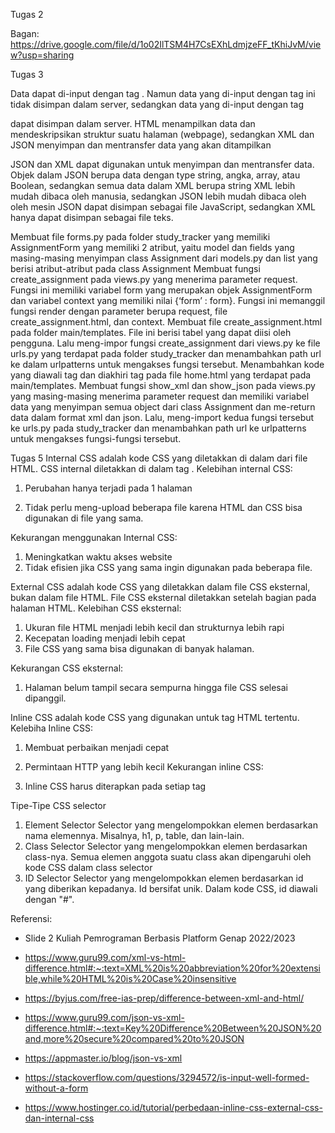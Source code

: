 

Tugas 2

Bagan: https://drive.google.com/file/d/1o02IlTSM4H7CsEXhLdmjzeFF_tKhiJvM/view?usp=sharing

Tugas 3 

Data dapat di-input dengan tag . Namun data yang di-input dengan tag ini tidak disimpan dalam server, sedangkan data yang di-input dengan tag

dapat disimpan dalam server.
HTML menampilkan data dan mendeskripsikan struktur suatu halaman (webpage), sedangkan XML dan JSON menyimpan dan mentransfer data yang akan ditampilkan

JSON dan XML dapat digunakan untuk menyimpan dan mentransfer data. Objek dalam JSON berupa data dengan type string, angka, array, atau Boolean, sedangkan semua data dalam XML berupa string XML lebih mudah dibaca oleh manusia, sedangkan JSON lebih mudah dibaca oleh oleh mesin JSON dapat disimpan sebagai file JavaScript, sedangkan XML hanya dapat disimpan sebagai file teks.

Membuat file forms.py pada folder study_tracker yang memiliki AssignmentForm yang memiliki 2 atribut, yaitu model dan fields yang masing-masing menyimpan class Assignment dari models.py dan list yang berisi atribut-atribut pada class Assignment
Membuat fungsi create_assignment pada views.py yang menerima parameter request. Fungsi ini memiliki variabel form yang merupakan objek AssignmentForm dan variabel context yang memiliki nilai {‘form’ : form}. Fungsi ini memanggil fungsi render dengan parameter berupa request, file create_assignment.html, dan context.
Membuat file create_assignment.html pada folder main/templates. File ini berisi tabel yang dapat diisi oleh pengguna. Lalu meng-impor fungsi create_assignment dari views.py ke file urls.py yang terdapat pada folder study_tracker dan menambahkan path url ke dalam urlpatterns untuk mengakses fungsi tersebut.
Menambahkan kode yang diawali tag dan diakhiri tag pada file home.html yang terdapat pada main/templates.
Membuat fungsi show_xml dan show_json pada views.py yang masing-masing menerima parameter request dan memiliki variabel data yang menyimpan semua object dari class Assignment dan me-return data dalam format xml dan json. Lalu, meng-import kedua fungsi tersebut ke urls.py pada study_tracker dan menambahkan path url ke urlpatterns untuk mengakses fungsi-fungsi tersebut.


Tugas 5
Internal CSS adalah kode CSS yang diletakkan di dalam <head> dari file HTML. CSS internal diletakkan di dalam tag <style></style>.
Kelebihan internal CSS:

1. Perubahan hanya terjadi pada 1 halaman

2. Tidak perlu meng-upload beberapa file karena HTML dan CSS bisa digunakan di file yang sama.

Kekurangan menggunakan Internal CSS:

1. Meningkatkan waktu akses website
2. Tidak efisien jika CSS yang sama ingin digunakan pada beberapa file.

External CSS adalah kode CSS yang diletakkan dalam file CSS eksternal, bukan dalam file HTML. File CSS eksternal diletakkan setelah bagian <head> pada halaman HTML.
Kelebihan CSS eksternal:

1. Ukuran file HTML menjadi lebih kecil dan strukturnya lebih rapi
2. Kecepatan loading menjadi lebih cepat
3. File CSS yang sama bisa digunakan di banyak halaman.

Kekurangan CSS eksternal:
1. Halaman belum tampil secara sempurna hingga file CSS selesai dipanggil.


Inline CSS adalah kode CSS yang digunakan untuk tag HTML tertentu.
Kelebiha  Inline CSS:
1. Membuat perbaikan menjadi cepat
2. Permintaan HTTP yang lebih kecil
Kekurangan inline CSS:

1. Inline CSS harus diterapkan pada setiap tag

Tipe-Tipe CSS selector
1. Element Selector
Selector yang mengelompokkan elemen berdasarkan nama elemennya. Misalnya, h1, p, table, dan lain-lain.
2. Class Selector
Selector yang mengelompokkan elemen berdasarkan class-nya. Semua elemen anggota suatu class akan dipengaruhi oleh kode CSS dalam class selector
3. ID Selector
Selector yang mengelompokkan elemen berdasarkan id yang diberikan kepadanya. Id bersifat unik. Dalam kode CSS, id diawali dengan "#".


Referensi:

* Slide 2 Kuliah Pemrograman Berbasis Platform Genap 2022/2023

* https://www.guru99.com/xml-vs-html-difference.html#:~:text=XML%20is%20abbreviation%20for%20extensible,while%20HTML%20is%20Case%20insensitive

* https://byjus.com/free-ias-prep/difference-between-xml-and-html/

* https://www.guru99.com/json-vs-xml-difference.html#:~:text=Key%20Difference%20Between%20JSON%20and,more%20secure%20compared%20to%20JSON

* https://appmaster.io/blog/json-vs-xml

* https://stackoverflow.com/questions/3294572/is-input-well-formed-without-a-form

* https://www.hostinger.co.id/tutorial/perbedaan-inline-css-external-css-dan-internal-css


